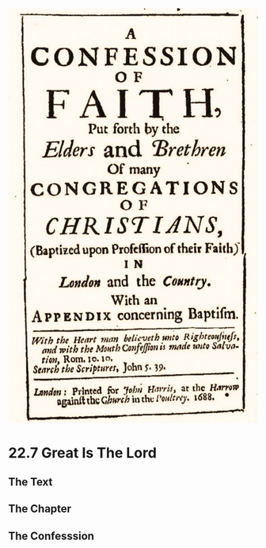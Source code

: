 <img class="intro-right" src="art-1689.png">

# 22.7 Great Is The Lord

## The Text

## The Chapter

## The Confesssion

